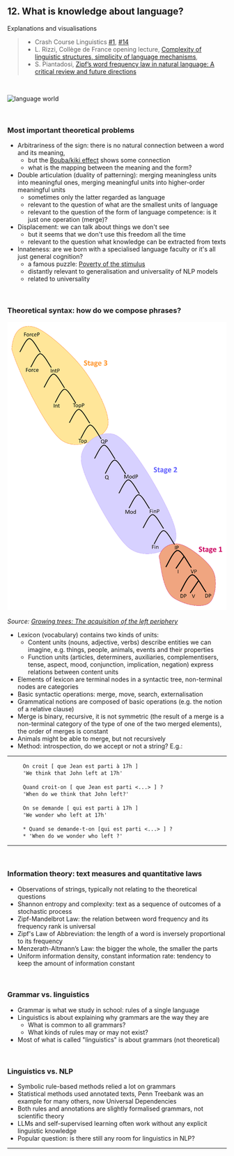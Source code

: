 ## 12. What is knowledge about language?

Explanations and visualisations 
> - Crash Course Linguistics [#1](https://youtu.be/3yLXNzDUH58), [#14](https://youtu.be/Nxyo83cQjhI) 
> - L. Rizzi, Collège de France opening lecture, [Complexity of linguistic structures, simplicity of language mechanisms](https://www.college-de-france.fr/en/agenda/opening-lecture/complexity-of-linguistic-structures-simplicity-of-language-mechanisms/complexity-of-linguistic-structures-simplicity-of-language-mechanisms), 
> - S. Piantadosi, [Zipf’s word frequency law in natural language: A critical review and future directions](https://www.ncbi.nlm.nih.gov/pmc/articles/PMC4176592/)


&nbsp; 



<img src="figures/language-world.jpg" alt="language world" width="450"/>



&nbsp; 


### Most important theoretical problems

- Arbitrariness of the sign: there is no natural connection between a word and its meaning, 
    - but the [Bouba/kiki effect](https://en.wikipedia.org/wiki/Bouba/kiki_effect) shows some connection
    - what is the mapping between the meaning and the form? 
- Double articulation (duality of patterning): merging meaningless units into meaningful ones, merging meaningful units into higher-order meaningful units
    - sometimes only the latter regarded as language
    - relevant to the question of what are the smallest units of language  
    - relevant to the question of the form of language competence: is it just one operation (merge)? 
- Displacement: we can talk about things we don't see 
    - but it seems that we don't use this freedom all the time 
    - relevant to the question what knowledge can be extracted from texts
- Innateness: are we born with a specialised language faculty or it's all just general cognition? 
    - a famous puzzle: [Poverty of the stimulus](https://en.wikipedia.org/wiki/Poverty_of_the_stimulus)
    - distantly relevant to generalisation and universality of NLP models
    - related to universality 

&nbsp; 

### Theoretical syntax: how do we compose phrases?

<img src="figures/glossa.png" alt="syntactic map" width="550"/>

*Source: [Growing trees: The acquisition of the left periphery](https://www.glossa-journal.org/article/id/5877/)*

- Lexicon (vocabulary) contains two kinds of units:
    - Content units (nouns, adjective, verbs) describe entities we can imagine, e.g. things, people, animals, events and their properties 
    - Function units (articles, determiners, auxiliaries, complementisers, tense, aspect, mood, conjunction, implication, negation) express relations between content units
- Elements of lexicon are terminal nodes in a syntactic tree, non-terminal nodes are categories 
- Basic syntactic operations: merge, move, search, externalisation
- Grammatical notions are composed of basic operations (e.g. the notion of a relative clause) 
- Merge is binary, recursive, it is not symmetric (the result of a merge is a non-terminal category of the type of one of the two merged elements), the order of merges is constant
- Animals might be able to merge, but not recursively
- Method: introspection, do we accept or not a string? E.g.: 
---
```
     On croit [ que Jean est parti à 17h ]              
     'We think that John left at 17h'

     Quand croit-on [ que Jean est parti <...> ] ?  
     'When do we think that John left?'      

     On se demande [ qui est parti à 17h ] 
     'We wonder who left at 17h'

     * Quand se demande-t-on [qui est parti <...> ] ? 
     * 'When do we wonder who left ?'    
```
---

&nbsp; 

### Information theory: text measures and quantitative laws

- Observations of strings, typically not relating to the theoretical questions 
- Shannon entropy and complexity: text as a sequence of outcomes of a stochastic process
- Zipf-Mandelbrot Law: the relation between word frequency and its frequency rank is universal
- Zipf's Law of Abbreviation: the length of a word is inversely proportional to its frequency 
- Menzerath-Altmann’s Law: the bigger the whole, the smaller the parts
- Uniform information density, constant information rate: tendency to keep the amount of information constant



&nbsp; 

### Grammar vs. linguistics 
 
- Grammar is what we study in school: rules of a single language
- Linguistics is about explaining why grammars are the way they are
  - What is common to all grammars? 
  - What kinds of rules may or may not exist? 
- Most of what is called "linguistics" is about grammars (not theoretical) 


&nbsp; 

### Linguistics vs. NLP

- Symbolic rule-based methods relied a lot on grammars
- Statistical methods used annotated texts, Penn Treebank was an example for many others, now Universal Dependencies 
- Both rules and annotations are slightly formalised grammars, not scientific theory 
- LLMs and self-supervised learning often work without any explicit linguistic knowledge 
- Popular question: is there still any room for linguistics in NLP?


--------------

